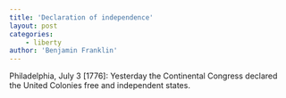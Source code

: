 ```yaml
---
title: 'Declaration of independence'
layout: post
categories:
    - liberty
author: 'Benjamin Franklin'
---
```


Philadelphia, July 3 \[1776\]: Yesterday the Continental Congress declared the United Colonies free and independent states.